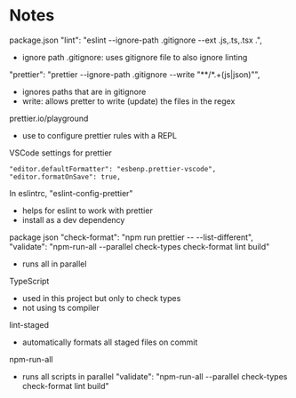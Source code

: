 # Notes

package.json
"lint": "eslint --ignore-path .gitignore --ext .js,.ts,.tsx .",
- ignore path .gitignore: uses gitignore file to also ignore linting

"prettier": "prettier --ignore-path .gitignore --write \"**/*.+(js|json)\"",
- ignores paths that are in gitignore
- write: allows pretter to write (update) the files in the regex

prettier.io/playground
- use to configure prettier rules with a REPL

VSCode settings for prettier
```
"editor.defaultFormatter": "esbenp.prettier-vscode",
"editor.formatOnSave": true,
```

In eslintrc, "eslint-config-prettier"
- helps for eslint to work with prettier
- install as a dev dependency

package json
"check-format": "npm run prettier -- --list-different",
"validate": "npm-run-all --parallel check-types check-format lint build"
- runs all in parallel

TypeScript
- used in this project but only to check types
- not using ts compiler

lint-staged
- automatically formats all staged files on commit

npm-run-all
- runs all scripts in parallel
"validate": "npm-run-all --parallel check-types check-format lint build"